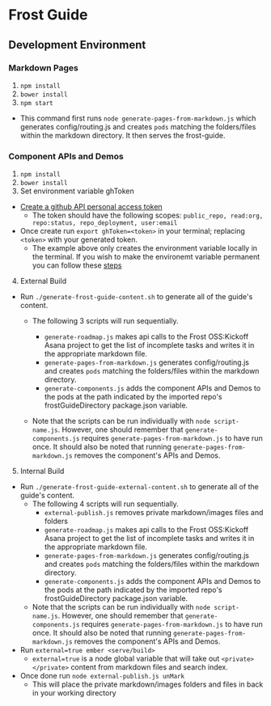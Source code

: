 # Frost Guide

## Development Environment

### Markdown Pages

1. `npm install`
2. `bower install`
3. `npm start`
  * This command first runs `node generate-pages-from-markdown.js` which generates config/routing.js and creates `pods` matching the folders/files within the markdown directory. It then serves the frost-guide.

### Component APIs and Demos 

1. `npm install`
2. `bower install`
3. Set environment variable ghToken
  * [Create a github API personal access token](https://github.com/settings/tokens)
    * The token should have the following scopes: `public_repo, read:org, repo:status, repo_deployment, user:email`
  * Once create run `export ghToken=<token>` in your terminal; replacing `<token>` with your generated token.
    * The example above only creates the environment variable locally in the terminal. If you wish to make the environemt variable permanent you can follow these [steps](http://stackoverflow.com/questions/7501678/set-environment-variables-on-mac-os-x-lion)
4. External Build
  * Run `./generate-frost-guide-content.sh` to generate all of the guide's content.
    * The following 3 scripts will run sequentially.
      * `generate-roadmap.js` makes api calls to the Frost OSS:Kickoff Asana project to get the list of incomplete tasks and writes it in the appropriate markdown file.
      * `generate-pages-from-markdown.js` generates config/routing.js and creates `pods` matching the folders/files within the markdown directory.
      * `generate-components.js` adds the component APIs and Demos to the pods at the path indicated by the imported repo's frostGuideDirectory package.json variable.
  
    * Note that the scripts can be run individually with `node script-name.js`. However, one should remember that `generate-components.js` requires `generate-pages-from-markdown.js` to have run once. It should also be noted that running `generate-pages-from-markdown.js` removes the component's APIs and Demos.
5. Internal Build
  * Run `./generate-frost-guide-external-content.sh` to generate all of the guide's content.
    * The following 4 scripts will run sequentially.
      * `external-publish.js` removes private markdown/images files and folders
      * `generate-roadmap.js` makes api calls to the Frost OSS:Kickoff Asana project to get the list of incomplete tasks and writes it in the appropriate markdown file.
      * `generate-pages-from-markdown.js` generates config/routing.js and creates `pods` matching the folders/files within the markdown directory.
      * `generate-components.js` adds the component APIs and Demos to the pods at the path indicated by the imported repo's frostGuideDirectory package.json variable.
    * Note that the scripts can be run individually with `node script-name.js`. However, one should remember that `generate-components.js` requires `generate-pages-from-markdown.js` to have run once. It should also be noted that running `generate-pages-from-markdown.js` removes the component's APIs and Demos. 
  * Run `external=true ember <serve/build>`
    * `external=true` is a node global variable that will take out `<private> </private>` content from markdown files and search index.
  * Once done run `node external-publish.js unMark`
    * This will place the private markdown/images folders and files in back in your working directory
